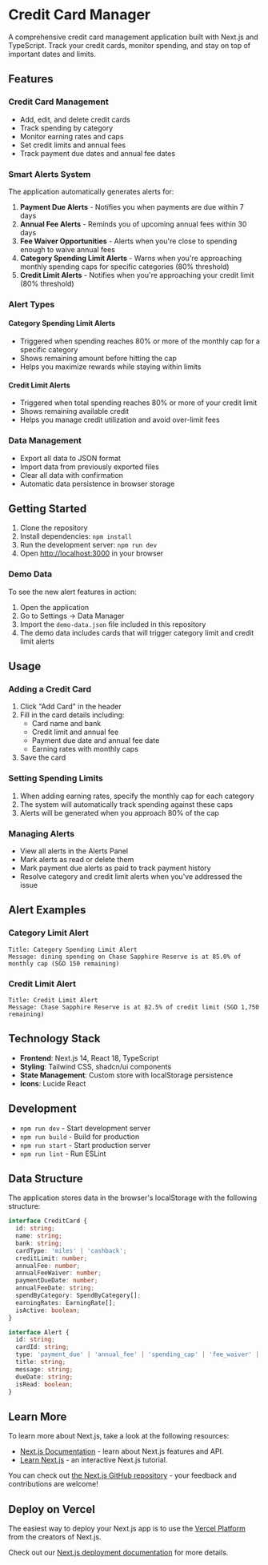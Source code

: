 # Credit Card Manager

A comprehensive credit card management application built with Next.js and TypeScript. Track your credit cards, monitor spending, and stay on top of important dates and limits.

## Features

### Credit Card Management
- Add, edit, and delete credit cards
- Track spending by category
- Monitor earning rates and caps
- Set credit limits and annual fees
- Track payment due dates and annual fee dates

### Smart Alerts System
The application automatically generates alerts for:

1. **Payment Due Alerts** - Notifies you when payments are due within 7 days
2. **Annual Fee Alerts** - Reminds you of upcoming annual fees within 30 days
3. **Fee Waiver Opportunities** - Alerts when you're close to spending enough to waive annual fees
4. **Category Spending Limit Alerts** - Warns when you're approaching monthly spending caps for specific categories (80% threshold)
5. **Credit Limit Alerts** - Notifies when you're approaching your credit limit (80% threshold)

### Alert Types

#### Category Spending Limit Alerts
- Triggered when spending reaches 80% or more of the monthly cap for a specific category
- Shows remaining amount before hitting the cap
- Helps you maximize rewards while staying within limits

#### Credit Limit Alerts
- Triggered when total spending reaches 80% or more of your credit limit
- Shows remaining available credit
- Helps you manage credit utilization and avoid over-limit fees

### Data Management
- Export all data to JSON format
- Import data from previously exported files
- Clear all data with confirmation
- Automatic data persistence in browser storage

## Getting Started

1. Clone the repository
2. Install dependencies: `npm install`
3. Run the development server: `npm run dev`
4. Open [http://localhost:3000](http://localhost:3000) in your browser

### Demo Data
To see the new alert features in action:
1. Open the application
2. Go to Settings → Data Manager
3. Import the `demo-data.json` file included in this repository
4. The demo data includes cards that will trigger category limit and credit limit alerts

## Usage

### Adding a Credit Card
1. Click "Add Card" in the header
2. Fill in the card details including:
   - Card name and bank
   - Credit limit and annual fee
   - Payment due date and annual fee date
   - Earning rates with monthly caps
3. Save the card

### Setting Spending Limits
1. When adding earning rates, specify the monthly cap for each category
2. The system will automatically track spending against these caps
3. Alerts will be generated when you approach 80% of the cap

### Managing Alerts
- View all alerts in the Alerts Panel
- Mark alerts as read or delete them
- Mark payment due alerts as paid to track payment history
- Resolve category and credit limit alerts when you've addressed the issue

## Alert Examples

### Category Limit Alert
```
Title: Category Spending Limit Alert
Message: dining spending on Chase Sapphire Reserve is at 85.0% of monthly cap (SGD 150 remaining)
```

### Credit Limit Alert
```
Title: Credit Limit Alert
Message: Chase Sapphire Reserve is at 82.5% of credit limit (SGD 1,750 remaining)
```

## Technology Stack

- **Frontend**: Next.js 14, React 18, TypeScript
- **Styling**: Tailwind CSS, shadcn/ui components
- **State Management**: Custom store with localStorage persistence
- **Icons**: Lucide React

## Development

- `npm run dev` - Start development server
- `npm run build` - Build for production
- `npm run start` - Start production server
- `npm run lint` - Run ESLint

## Data Structure

The application stores data in the browser's localStorage with the following structure:

```typescript
interface CreditCard {
  id: string;
  name: string;
  bank: string;
  cardType: 'miles' | 'cashback';
  creditLimit: number;
  annualFee: number;
  annualFeeWaiver: number;
  paymentDueDate: number;
  annualFeeDate: string;
  spendByCategory: SpendByCategory[];
  earningRates: EarningRate[];
  isActive: boolean;
}

interface Alert {
  id: string;
  cardId: string;
  type: 'payment_due' | 'annual_fee' | 'spending_cap' | 'fee_waiver' | 'category_limit' | 'credit_limit';
  title: string;
  message: string;
  dueDate: string;
  isRead: boolean;
}
```

## Learn More

To learn more about Next.js, take a look at the following resources:

- [Next.js Documentation](https://nextjs.org/docs) - learn about Next.js features and API.
- [Learn Next.js](https://nextjs.org/learn) - an interactive Next.js tutorial.

You can check out [the Next.js GitHub repository](https://github.com/vercel/next.js) - your feedback and contributions are welcome!

## Deploy on Vercel

The easiest way to deploy your Next.js app is to use the [Vercel Platform](https://vercel.com/new?utm_medium=default-template&filter=next.js&utm_source=create-next-app&utm_campaign=create-next-app-readme) from the creators of Next.js.

Check out our [Next.js deployment documentation](https://nextjs.org/docs/app/building-your-application/deploying) for more details.
